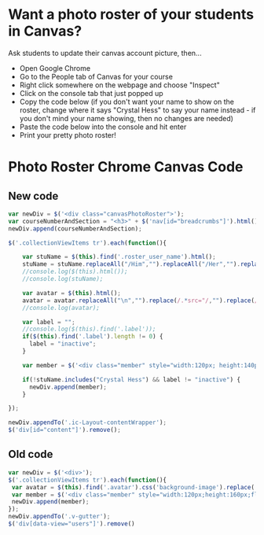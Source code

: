 # Want a photo roster of your students in Canvas?

Ask students to update their canvas account picture, then...

- Open Google Chrome
- Go to the People tab of Canvas for your course
- Right click somewhere on the webpage and choose "Inspect"
- Click on the console tab that just popped up
- Copy the code below (if you don't want your name to show on the roster, change where it says "Crystal Hess" to say your name instead - if you don't mind your name showing, then no changes are needed)
- Paste the code below into the console and hit enter
- Print your pretty photo roster!

# Photo Roster Chrome Canvas Code

## New code
```js
var newDiv = $('<div class="canvasPhotoRoster">');
var courseNumberAndSection = "<h3>" + $('nav[id="breadcrumbs"]').html().replaceAll("\n","").replace(/.*CS/, "CS").replace(/<.*/,"") + "</h3>";
newDiv.append(courseNumberAndSection);

$('.collectionViewItems tr').each(function(){

    var stuName = $(this).find('.roster_user_name').html();
    stuName = stuName.replaceAll("/Him","").replaceAll("/Her","").replaceAll("/hem","");
    //console.log($(this).html());
    //console.log(stuName);

    var avatar = $(this).html();
    avatar = avatar.replaceAll("\n","").replace(/.*src="/,"").replace(/".*/,"");
    //console.log(avatar);

    var label = "";
    //console.log($(this).find('.label'));
    if($(this).find('.label').length != 0) {
      label = "inactive";
    }

    var member = $('<div class="member" style="width:120px; height:140px; float: left; margin: 2px; padding: 5px;"><div class="memberImg" style="text-align:center; height:110px; width:110px;"><span style="display: inline-block; height: 100%; vertical-align: middle;"></span><img style="max-width: 110px; max-height: 110px; vertical-align: middle;" src=' + avatar + '></div><div class="memberName" style="text-align:center; text-size: 8px;">' + stuName + '</div></div>');

    if(!stuName.includes("Crystal Hess") && label != "inactive") {
      newDiv.append(member);
    }

});

newDiv.appendTo('.ic-Layout-contentWrapper');
$('div[id="content"]').remove();
```

## Old code
```js
var newDiv = $('<div>');
$('.collectionViewItems tr').each(function(){
 var avatar = $(this).find('.avatar').css('background-image').replace('url(','').replace(')','');
 var member = $('<div class="member" style="width:120px;height:160px;float: left;margin: 2px;"><div class="memberImg" style="text-align:center; height:120px; width:120px;"><span style="display: inline-block; height: 100%; vertical-align: middle;"></span><img style="max-width: 120px; max-height: 120px; vertical-align: middle;" src=' + avatar + '></div><div class="memberName" style="text-align:center">' + $(this).find('.roster_user_name').html() + '</div></div>');
 newDiv.append(member);
});
newDiv.appendTo('.v-gutter');
$('div[data-view="users"]').remove()
```
